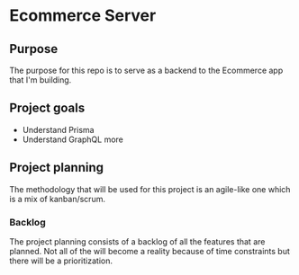 # Ecommerce Server

## Purpose

The purpose for this repo is to serve as a backend to the Ecommerce app that I'm building.

## Project goals

* Understand Prisma
* Understand GraphQL more

## Project planning

The methodology that will be used for this project is an agile-like one which is a mix of kanban/scrum.

### Backlog

The project planning consists of a backlog of all the features that are planned. Not all of the will become a reality because of time constraints but there will be a prioritization.
